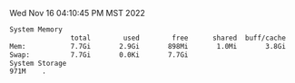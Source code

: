 Wed Nov 16 04:10:45 PM MST 2022
```bash
System Memory
               total        used        free      shared  buff/cache   available
Mem:           7.7Gi       2.9Gi       898Mi       1.0Mi       3.8Gi       4.4Gi
Swap:          7.7Gi       0.0Ki       7.7Gi
System Storage
971M	.
```
